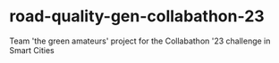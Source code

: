 # road-quality-gen-collabathon-23
Team 'the green amateurs' project for the Collabathon '23 challenge in Smart Cities
